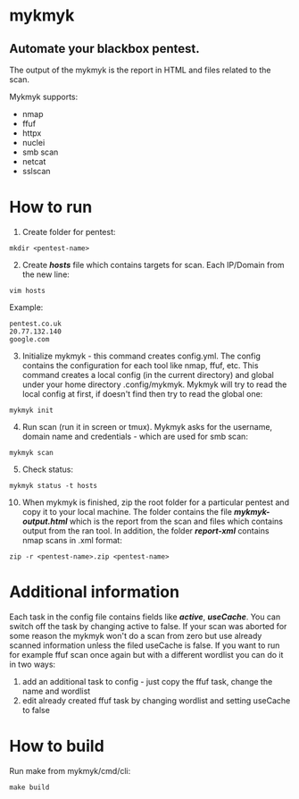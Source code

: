 # mykmyk

Automate your blackbox pentest.
---
The output of the mykmyk is the report in HTML and files related to the scan.

Mykmyk supports:
- nmap
- ffuf
- httpx
- nuclei
- smb scan
- netcat
- sslscan

# How to run
1.	Create folder for pentest:
```
mkdir <pentest-name>
```
2.	Create ***hosts*** file which contains targets for scan. Each IP/Domain from the new line:
```
vim hosts
```
Example:
```
pentest.co.uk
20.77.132.140
google.com
```
3.	Initialize mykmyk - this command creates config.yml. The config contains the configuration for each tool like nmap, ffuf, etc. This command creates a local config (in the current directory) and global under your home directory .config/mykmyk. Mykmyk will try to read the local config at first, if doesn't find then try to read the global one:
```
mykmyk init
```
4.	Run scan (run it in screen or tmux). Mykmyk asks for the username, domain name and credentials - which are used for smb scan:
```
mykmyk scan
```
5.	Check status:
```
mykmyk status -t hosts
```
10.	When mykmyk is finished, zip the root folder for a particular pentest and copy it to your local machine. The folder contains the file ***mykmyk-output.html*** which is the report from the scan and files which contains output from the ran tool. In addition, the folder ***report-xml*** contains nmap scans in .xml format:
```
zip -r <pentest-name>.zip <pentest-name>
```

# Additional information
Each task in the config file contains fields like ***active***, ***useCache***. You can switch off the task by changing active to false.
If your scan was aborted for some reason the mykmyk won't do a scan from zero but use already scanned information unless the filed useCache is false.
If you want to run for example ffuf scan once again but with a different wordlist you can do it in two ways:
1.	add an additional task to config - just copy the ffuf task, change the name and wordlist
2.	edit already created ffuf task by changing wordlist and setting useCache to false

# How to build
Run make from mykmyk/cmd/cli:
```
make build
```